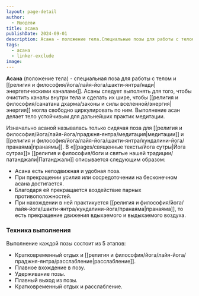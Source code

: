 ```yaml
---
layout: page-detail
author:
  - Яшодеви
title: асана
publishDate: 2024-09-01
description: Асана - положение тела.Специальные позы для работы с телом и энергетическими каналами. Асаны следует выполнять для того, чтобы очистить каналы внутри тела и сделать их шире, чтобы энергия могла свободно циркулировать по ним. Выполнение асан делает тело устойчивым для дальнейших практик медитации.
tags:
  - асана
  - linker-exclude
image: 
---
```

**Асана** (положение тела) - специальная поза для работы с телом и [[религия и философия/йога/лайя-йога/шакти-янтра/нади|энергетическими каналами]]. Асаны следует выполнять для того, чтобы очистить каналы внутри тела и сделать их шире, чтобы [[религия и философия/санатана дхарма/законы и силы вселенной/энергия|энергия]] могла свободно циркулировать по ним. Выполнение асан делает тело устойчивым для дальнейших практик медитации.

Изначально асаной называлась только сидячая поза для [[религия и философия/йога/лайя-йога/праджня-янтра/медитация|медитации]] и [[религия и философия/йога/лайя-йога/шакти-янтра/кундалини-йога/пранаяма|пранаямы]]. В «[[pages/священные тексты/йога сутры|Йога сутрах]]» [[религия и философия/боги и святые нашей традиции/патанджали|Патанджали]]  описывается следующим образом:

- Асана есть неподвижная и удобная поза. 
- При прекращении усилия или сосредоточении на бесконечном асана достигается. 
- Благодаря ей прекращается воздействие парных противоположностей. 
- При нахождении в ней практикуется [[религия и философия/йога/лайя-йога/шакти-янтра/кундалини-йога/пранаяма|пранаяма]], то есть прекращение движения вдыхаемого и выдыхаемого воздуха.
### Техника выполнения

Выполнение каждой позы состоит из 5 этапов:
- Кратковременный отдых и [[религия и философия/йога/лайя-йога/праджня-янтра/расслабление|расслабление]].
- Плавное вхождение в позу.
- Удерживание позы.
- Плавный выход из позы.
- Кратковременный отдых и расслабление.

